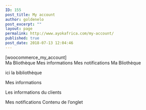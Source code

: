 ```yaml
---
ID: 155
post_title: My account
author: goldenelo
post_excerpt: ""
layout: page
permalink: http://www.ayokafrica.com/my-account/
published: true
post_date: 2018-07-13 12:04:46
---
```

[woocommerce_my_account]		
									Ma Bliothèque
									Mes informations
									Mes notifications
									Ma Bliothèque
					<p>ici la bibliothèque</p>
									Mes informations
					<p>Les informations du clients</p>
									Mes notifications
					Contenu de l’onglet